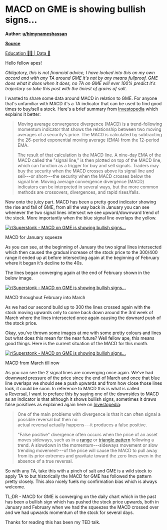 MACD on GME is showing bullish signs...
=======================================

**Author: [u/himynameshassan](https://www.reddit.com/user/himynameshassan/)**

**[Source](https://www.reddit.com/r/Superstonk/comments/mu5m16/macd_on_gme_is_showing_bullish_signs/?utm_source=share&utm_medium=ios_app&utm_name=iossmf)**

[Education 👨‍🏫 | Data 🔢](https://www.reddit.com/r/Superstonk/search?q=flair_name%3A%22Education%20%F0%9F%91%A8%E2%80%8D%F0%9F%8F%AB%20%7C%20Data%20%F0%9F%94%A2%22&restrict_sr=1)

Hello fellow apes!

*Obligatory, this is not financial advice, I have looked into this on my own accord and with any TA around GME it's not by any means fullproof. GME does what it does when it does, no TA on GME will ever 100% predict it's trajectory so take this post with the tiniest of grains of salt.*

I wanted to share some data around MACD in relation to GME. For anyone that's unfamiliar with MACD it's a TA indicator that can be used to find good times to buy/sell a stock. Here's a brief summary from [Investopedia](https://www.investopedia.com/terms/m/macd.asp#what-is-moving-average-convergence-divergence-macd) which explains it better:

> Moving average convergence divergence (MACD) is a trend-following momentum indicator that shows the relationship between two moving averages of a security's price. The MACD is calculated by subtracting the 26-period exponential moving average (EMA) from the 12-period EMA.
>
> The result of that calculation is the MACD line. A nine-day EMA of the MACD called the "signal line," is then plotted on top of the MACD line, which can function as a trigger for buy and sell signals. Traders may buy the security when the MACD crosses above its signal line and sell---or short---the security when the MACD crosses below the signal line. Moving average convergence divergence (MACD) indicators can be interpreted in several ways, but the more common methods are crossovers, divergences, and rapid rises/falls.

Now onto the juicy part. MACD has been a pretty good indicator showing the rise and fall of GME, from all the way back in January you can see whenever the two signal lines intersect we see upward/downward trend of the stock. More importantly when the blue signal line overlaps the yellow.

[![r/Superstonk - MACD on GME is showing bullish signs...](https://preview.redd.it/2qq98ve6v5u61.png?width=525&format=png&auto=webp&s=e68d276ba61f53b91da53ec0813f6ffb15f783bf)](https://preview.redd.it/2qq98ve6v5u61.png?width=525&format=png&auto=webp&s=e68d276ba61f53b91da53ec0813f6ffb15f783bf)

MACD for January squeeze

As you can see, at the beginning of January the two signal lines intersected which then caused the gradual increase of the stock price to the 300/400 range it ended up at before intersecting again at the beginning of February where it began it's decline to the 40s.

The lines began converging again at the end of February shown in the below image.

[![r/Superstonk - MACD on GME is showing bullish signs...](https://preview.redd.it/k16ddsevv5u61.png?width=478&format=png&auto=webp&s=b568dc77a880aa0f91aa978ce148e1ffbcc65db2)](https://preview.redd.it/k16ddsevv5u61.png?width=478&format=png&auto=webp&s=b568dc77a880aa0f91aa978ce148e1ffbcc65db2)

MACD throughout February into March

As we had our second build up to 300 the lines crossed again with the stock moving upwards only to come back down around the 3rd week of March where the lines intersected once again causing the downard push of the stock price.

Okay, you've thrown some images at me with some pretty colours and lines but what does this mean for the near future? Well fellow ape, this means good things. Here is the current situation of the MACD for this month.

[![r/Superstonk - MACD on GME is showing bullish signs...](https://preview.redd.it/rnvr3utew5u61.png?width=434&format=png&auto=webp&s=82b14e947c9f3abeff65e8f07d275f6bc6b29aa6)](https://preview.redd.it/rnvr3utew5u61.png?width=434&format=png&auto=webp&s=82b14e947c9f3abeff65e8f07d275f6bc6b29aa6)

MACD from March till now

As you can see the 2 signal lines are converging once again. We've had downward pressure of the price since the end of March and once that blue line overlaps we should see a push upwards and from how close those lines look, it could be soon. In reference to MACD this is what is called a [Reversal](https://www.investopedia.com/terms/r/reversal.asp), I want to preface this by saying one of the downsides to MACD as an indicator is that although it shows bullish signs, sometimes it draws false poisitives as explained again here on [Investopedia](https://www.investopedia.com/terms/m/macd.asp#limitations-of-macd):

> One of the main problems with divergence is that it can often signal a possible reversal but then no\
> actual reversal actually happens---it produces a false positive.
>
> "False positive" divergence often occurs when the price of an asset moves sideways, such as in a [range](https://www.investopedia.com/terms/t/tradingrange.asp) or [triangle pattern](https://www.investopedia.com/terms/t/triangle.asp) following a trend. A slowdown in the momentum---sideways movement or slow trending movement---of the price will cause the MACD to pull away from its prior extremes and gravitate toward the zero lines even in the absence of a true reversal.

So with any TA, take this with a pinch of salt and GME is a wild stock to apply TA to but historically the MACD for GME has followed the pattern pretty closely. This also nicely fuels my confirmation bias which is always welcome.

TL;DR - MACD for GME is converging on the daily chart which in the past has been a bullish sign which has pushed the stock price upwards, both in January and February when we had the squeezes the MACD crossed over and we had upwards momentum of the stock for several days.

Thanks for reading this has been my TED talk.
